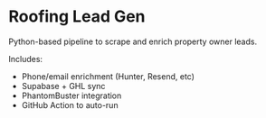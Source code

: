# Roofing Lead Gen

Python-based pipeline to scrape and enrich property owner leads.

Includes:
- Phone/email enrichment (Hunter, Resend, etc)
- Supabase + GHL sync
- PhantomBuster integration
- GitHub Action to auto-run


